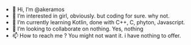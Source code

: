 - 👋 Hi, I’m @akeramos
- 👀 I’m interested in girl, obviously. but coding for sure. why not.
- 🌱 I’m currently learning Kotlin, done with C++, C, phyton, Javascript.
- 💞️ I’m looking to collaborate on nothing. Yes, nothing
- 📫 How to reach me ? You might not want it. i have nothing to offer.

<!---
akeramos/akeramos is a ✨ special ✨ repository because its `README.md` (this file) appears on your GitHub profile.
You can click the Preview link to take a look at your changes.
--->
